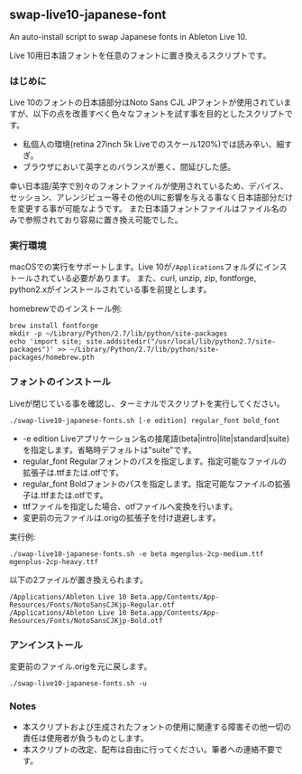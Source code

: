 ## swap-live10-japanese-font
An auto-install script to swap Japanese fonts in Ableton Live 10.

Live 10用日本語フォントを任意のフォントに置き換えるスクリプトです。

### はじめに
Live 10のフォントの日本語部分はNoto Sans CJL JPフォントが使用されていますが、以下の点を改善すべく色々なフォントを試す事を目的としたスクリプトです。
 - 私個人の環境(retina 27inch 5k Liveでのスケール120%)では読み辛い、細すぎ。
 - ブラウザにおいて英字とのバランスが悪く、間延びした感。

幸い日本語/英字で別々のフォントファイルが使用されているため、デバイス、セッション、アレンジビュー等その他のUIに影響を与える事なく日本語部分だけを変更する事が可能なようです。
また日本語フォントファイルはファイル名のみで参照されており容易に置き換え可能でした。

### 実行環境

macOSでの実行をサポートします。Live 10が```/Applications```フォルダにインストールされている必要があります。
また、curl, unzip, zip, fontforge, python2.xがインストールされている事を前提とします。

homebrewでのインストール例:
```
brew install fontforge
mkdir -p ~/Library/Python/2.7/lib/python/site-packages
echo 'import site; site.addsitedir("/usr/local/lib/python2.7/site-packages")' >> ~/Library/Python/2.7/lib/python/site-packages/homebrew.pth
```

### フォントのインストール
Liveが閉じている事を確認し、ターミナルでスクリプトを実行してください。
```
./swap-live10-japanese-fonts.sh [-e edition] regular_font bold_font
```
 - -e edition
 Liveアプリケーション名の接尾語(beta|intro|lite|standard|suite)を指定します。省略時デフォルトは"suite"です。
 - regular_font
 Regularフォントのパスを指定します。指定可能なファイルの拡張子は.ttfまたは.otfです。
 - regular_font
 Boldフォントのパスを指定します。指定可能なファイルの拡張子は.ttfまたは.otfです。
 - ttfファイルを指定した場合、otfファイルへ変換を行います。
 - 変更前の元ファイルは.origの拡張子を付け退避します。

実行例:
```
./swap-live10-japanese-fonts.sh -e beta mgenplus-2cp-medium.ttf mgenplus-2cp-heavy.ttf
```

以下の2ファイルが置き換えられます。
```
/Applications/Ableton Live 10 Beta.app/Contents/App-Resources/Fonts/NotoSansCJKjp-Regular.otf
/Applications/Ableton Live 10 Beta.app/Contents/App-Resources/Fonts/NotoSansCJKjp-Bold.otf
```

### アンインストール
変更前のファイル.origを元に戻します。
```
./swap-live10-japanese-fonts.sh -u
```

### Notes
 - 本スクリプトおよび生成されたフォントの使用に関連する障害その他一切の責任は使用者が負うものとします。
 - 本スクリプトの改定、配布は自由に行ってください。筆者への連絡不要です。
